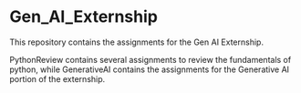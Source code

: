 # Gen_AI_Externship

This repository contains the assignments for the Gen AI Externship.

PythonReview contains several assignments to review the fundamentals of python, while GenerativeAI contains the assignments for the Generative AI portion of the externship.

